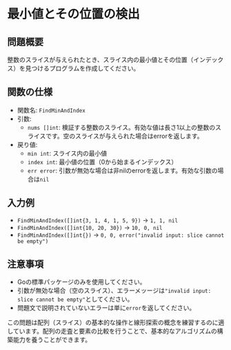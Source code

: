 # 最小値とその位置の検出

## 問題概要
整数のスライスが与えられたとき、スライス内の最小値とその位置（インデックス）を見つけるプログラムを作成してください。

## 関数の仕様
- 関数名: `FindMinAndIndex`
- 引数:
  - `nums []int`: 検証する整数のスライス。有効な値は長さ1以上の整数のスライスです。空のスライスが与えられた場合はerrorを返します。
- 戻り値:
  - `min int`: スライス内の最小値
  - `index int`: 最小値の位置（0から始まるインデックス）
  - `err error`: 引数が無効な場合は非nilのerrorを返します。有効な引数の場合は`nil`

## 入力例
- `FindMinAndIndex([]int{3, 1, 4, 1, 5, 9})` -> `1, 1, nil`
- `FindMinAndIndex([]int{10, 20, 30})` -> `10, 0, nil`
- `FindMinAndIndex([]int{})` -> `0, 0, error("invalid input: slice cannot be empty")`

## 注意事項
- Goの標準パッケージのみを使用してください。
- 引数が無効な場合（空のスライス）、エラーメッージは`"invalid input: slice cannot be empty"`としてください。
- 問題文で説明されていないエラーは単に`error`を返してください。

この問題は配列（スライス）の基本的な操作と線形探索の概念を練習するのに適しています。配列の走査と要素の比較を行うことで、基本的なアルゴリズムの構築能力を養うことができます。
